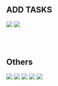 ## ADD TASKS

<img src="https://github.com/duressa-feyissa/2023-project-phase-mobile-tasks/blob/main/on-boarding/add_task/screenshot/addTask.png"> <img src="https://github.com/duressa-feyissa/2023-project-phase-mobile-tasks/blob/main/on-boarding/add_task/screenshot/customizeAddTask.png">

<br /><br />
## Others
 <img src="https://github.com/duressa-feyissa/2023-project-phase-mobile-tasks/blob/main/on-boarding/todo_list/screenshot/todoList.png"> <img src="https://github.com/duressa-feyissa/2023-project-phase-mobile-tasks/blob/main/on-boarding/todo_list/screenshot/customizeTodoList.png"> <img src="https://github.com/duressa-feyissa/2023-project-phase-mobile-tasks/blob/main/on-boarding/task_detail/screenshot/taskDetail.png"> <img src="https://github.com/duressa-feyissa/2023-project-phase-mobile-tasks/blob/main/on-boarding/task_detail/screenshot/customizeTaskDetail.png"> <img src="https://github.com/duressa-feyissa/2023-project-phase-mobile-tasks/blob/main/on-boarding/todo_list_home/screenshoot/home.png" >
